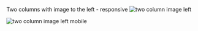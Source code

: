 Two columns with image to the left - responsive
![two column image left](https://github.com/Imkevin7/Two-Columns-Image-Left/assets/5240298/0b52e68f-8c7f-40be-a5ac-80126dcc6d4a)


![two column image left mobile](https://github.com/Imkevin7/Two-Columns-Image-Left/assets/5240298/530332ff-d4a0-4682-9478-3d4d7a6860e2)
